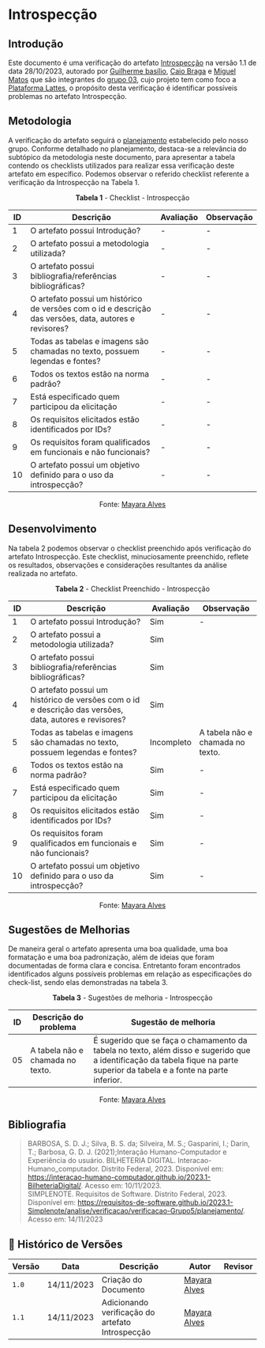 # Introspecção
 
## Introdução

Este documento é uma verificação do artefato [Introspecção](https://interacao-humano-computador.github.io/2023.2-PlataformaLattes/analise-de-requisitos/introspeccao/) na versão 1.1 de data 28/10/2023, autorado por [Guilherme basílio](https://github.com/GuilhermeBES), [Caio Braga](https://github.com/caioalvesbraga) e [Miguel Matos](https://github.com/migueldefrias) que são integrantes do [grupo 03](https://interacao-humano-computador.github.io/2023.2-PlataformaLattes/), cujo projeto tem como foco a [Plataforma Lattes](https://www.lattes.cnpq.br/), o propósito desta verificação é identificar possíveis problemas no artefato Introspecção.


## Metodologia 

A verificação do artefato seguirá o [planejamento](https://interacao-humano-computador.github.io/2023.2-Ventoy/verificacao/planejamendoDaVerificacao/) estabelecido pelo nosso grupo. Conforme detalhado no planejamento, destaca-se a relevância do subtópico da metodologia neste documento, para apresentar a tabela contendo os checklists utilizados para realizar essa verificação deste artefato em específico. Podemos observar o referido checklist referente a verificação da Introspecção na Tabela 1. 

<center>

**Tabela 1** - Checklist - Introspecção

| ID | Descrição                                                                                                                      | Avaliação  | Observação                                                             |
|----|--------------------------------------------------------------------------------------------------------------------------------|------------|------------------------------------------------------------------------|
| 1  | O artefato possui Introdução?                                                                                                  |  -   | - |
| 2  | O artefato possui a metodologia utilizada?                                                                    		      |   -   |   - |
| 3  | O artefato possui bibliografia/referências bibliográficas?                                                                     |   - |  - |
| 4  | O artefato possui um histórico de versões com o id e descrição das versões, data, autores e revisores?                         |   -  |   -  |
| 5  | Todas as tabelas e imagens são chamadas no texto, possuem legendas e fontes?                                                   |  -    |    -   |
| 6  | Todos os textos estão na norma padrão?                                       						      |    -  |     -    |
| 7  | Está especificado quem participou da elicitação                                                                           | -          | -  								    |
| 8 | Os requisitos elicitados estão identificados por IDs?	                                                                      | -          | -                                                                      |
| 9 | Os requisitos foram qualificados em funcionais e não funcionais?	                                                              | -          | -                                                                      |
| 10  |  O artefato possui um objetivo definido para o uso da introspecção?                                                           | -          | -  								    |


Fonte: [Mayara Alves](https://github.com/Mayara-tech) 

</center>

## Desenvolvimento 

Na tabela 2 podemos observar o checklist preenchido após verificação do artefato Introspecção. Este checklist, minuciosamente preenchido, reflete os resultados, observações e considerações resultantes da análise realizada no artefato.

<center>

**Tabela 2** - Checklist Preenchido - Introspecção

| ID | Descrição                                                                                                                      | Avaliação  | Observação                                                             |
|----|--------------------------------------------------------------------------------------------------------------------------------|------------|------------------------------------------------------------------------|
| 1  | O artefato possui Introdução?                                                                                                  | Sim   | - |
| 2  | O artefato possui a metodologia utilizada?                                                                    		      |  Sim | |
| 3  | O artefato possui bibliografia/referências bibliográficas?                                                                     |   Sim | |
| 4  | O artefato possui um histórico de versões com o id e descrição das versões, data, autores e revisores?                         |  Sim | |
| 5  | Todas as tabelas e imagens são chamadas no texto, possuem legendas e fontes?                                                   |  Incompleto  |    A tabela não e chamada no texto.  |
| 6  | Todos os textos estão na norma padrão?                                       						      |  Sim  |     -    |
| 7  | Está especificado quem participou da elicitação                                                                           | Sim         | -  								    |
| 8 | Os requisitos elicitados estão identificados por IDs?	                                                                      | Sim        | -                                                                      |
| 9 | Os requisitos foram qualificados em funcionais e não funcionais?	                                                              | Sim       | -                                                                      |
| 10  |  O artefato possui um objetivo definido para o uso da introspecção?                                                           | Sim         | -  								    |


Fonte: [Mayara Alves](https://github.com/Mayara-tech) 

</center>


## Sugestões de Melhorias

De maneira geral o artefato apresenta uma boa qualidade, uma boa formatação e uma boa padronização, além de ideias que foram documentadas de forma clara e concisa. Entretanto foram encontrados identificados alguns possíveis problemas em relação as especificações do check-list, sendo elas demonstradas na tabela 3.

<center>

**Tabela 3** - Sugestões de melhoria - Introspecção

| ID | Descrição do problema | Sugestão de melhoria |
| --- | ---------------------| ---------------------- |
| 05 |    A tabela não e chamada no texto.   | É sugerido que se faça o chamamento da tabela no texto, além disso e sugerido que a identificação da tabela fique na parte superior da tabela e a fonte na parte inferior.



Fonte: [Mayara Alves](https://github.com/Mayara-tech) 

</center>

## Bibliografia

> BARBOSA, S. D. J.; Silva, B. S. da; Silveira, M. S.; Gasparini, I.; Darin, T.; Barbosa, G. D. J. (2021);Interação Humano-Computador e Experiência do usuário.
> BILHETERIA DIGITAL. Interacao-Humano_computador. Distrito Federal, 2023. Disponível em: <https://interacao-humano-computador.github.io/2023.1-BilheteriaDigital/>. Acesso em: 10/11/2023.<br>
> SIMPLENOTE. Requisitos de Software. Distrito Federal, 2023. Disponível em: <https://requisitos-de-software.github.io/2023.1-Simplenote/analise/verificacao/verificacao-Grupo5/planejamento/>. Acesso em: 14/11/2023

## 📑 Histórico de Versões

| Versão | Data       | Descrição                                       | Autor                                          | Revisor                                      |
| ------ | ---------- | ----------------------------------------------- | -----------------------------------------------| ---------------------------------------------|
| `1.0`  | 14/11/2023 | Criação do Documento | [Mayara Alves](https://github.com/Mayara-tech)  | |
| `1.1`  | 14/11/2023 | Adicionando verificação do artefato Introspecção |  [Mayara Alves](https://github.com/Mayara-tech) |  |
